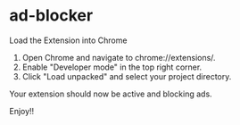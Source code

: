 # ad-blocker

Load the Extension into Chrome

1. Open Chrome and navigate to chrome://extensions/.
2. Enable "Developer mode" in the top right corner.
3. Click "Load unpacked" and select your project directory.
   
Your extension should now be active and blocking ads.

Enjoy!!
